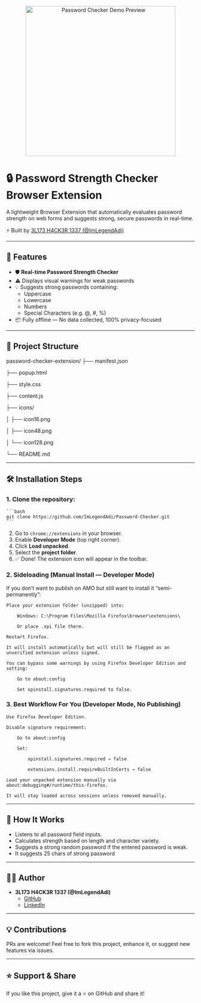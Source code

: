 <p align="center">
  <img src="https://d3v55qvjb2v012.cloudfront.net/gxnf/2025/08/04/01/12/cTjfVlnI5o3/sc.webp?srcid=cTjfVlnI5o3&Policy=eyJTdGF0ZW1lbnQiOlt7IlJlc291cmNlIjoiaHR0cHM6Ly9kM3Y1NXF2amIydjAxMi5jbG91ZGZyb250Lm5ldC9neG5mLzIwMjUvMDgvMDQvMDEvMTIvY1RqZlZsbkk1bzMvc2Mud2VicD9zcmNpZD1jVGpmVmxuSTVvMyIsIkNvbmRpdGlvbiI6eyJEYXRlTGVzc1RoYW4iOnsiQVdTOkVwb2NoVGltZSI6MTc1NDMxNTAxNX19fV19&Signature=VI9au8zG~kgcBNzUaEEtIkX3Ry2Q4CRAMKvJf9l9Gpx1D-HVYfZTsNPqWHkzdbwjITlz~Z7j0TUffJZNvQFVphMe3k1gj1LTWrbBJvBi8RVNpg6Ml5xGNI8DcOvowDEpDA0bGMPHCTl9I5IPTbboWRYaHNDy30NoQhNmItRIyKg_&Key-Pair-Id=APKAI4E2RN57D46ONMEQ" 
       width="400" alt="Password Checker Demo Preview" />
</p>

# 🔒 Password Strength Checker Browser Extension

A lightweight Browser Extension that automatically evaluates password strength on web forms and suggests strong, secure passwords in real-time.

⚡ Built by [3L173 H4CK3R 1337 (@ImLegendAdi)](https://github.com/ImLegendAdi)

---

## 🚀 Features

- 🛡️ **Real-time Password Strength Checker**
- ⚠️ Displays visual warnings for weak passwords
- 💡 Suggests strong passwords containing:
  - Uppercase
  - Lowercase
  - Numbers
  - Special Characters (e.g. @, #, %)
- 📦 Fully offline — No data collected, 100% privacy-focused

---

## 📂 Project Structure

password-checker-extension/
├── manifest.json

├── popup.html

├── style.css

├── content.js

├── icons/

│ ├── icon16.png

│ ├── icon48.png

│ └── icon128.png

└── README.md

---

## 🛠️ Installation Steps

### 1. Clone the repository:
    ```bash
    git clone https://github.com/ImLegendAdi/Password-Checker.git
    ```
2. Go to `chrome://extensions` in your browser.
3. Enable **Developer Mode** (top right corner).
4. Click **Load unpacked**.
5. Select the **project folder**.
6. ✅ Done! The extension icon will appear in the toolbar.

### 2. Sideloading (Manual Install — Developer Mode)

If you don’t want to publish on AMO but still want to install it “semi-permanently”:

    Place your extension folder (unzipped) into:

        Windows: C:\Program Files\Mozilla Firefox\browser\extensions\

        Or place .xpi file there.

    Restart Firefox.

    It will install automatically but will still be flagged as an unverified extension unless signed.

    You can bypass some warnings by using Firefox Developer Edition and setting:

        Go to about:config

        Set xpinstall.signatures.required to false.

### 3. Best Workflow For You (Developer Mode, No Publishing)

    Use Firefox Developer Edition.

    Disable signature requirement:

        Go to about:config

        Set:

            xpinstall.signatures.required → false

            extensions.install.requireBuiltInCerts → false

    Load your unpacked extension manually via about:debugging#/runtime/this-firefox.

    It will stay loaded across sessions unless removed manually.
    
---

## 🧪 How It Works
- Listens to all password field inputs.
- Calculates strength based on length and character variety.
- Suggests a strong random password if the entered password is weak.
- It suggests 25 chars of strong password

---

## 🧑‍💻 Author
- **3L173 H4CK3R 1337 (@ImLegendAdi)**
  - [GitHub](https://github.com/ImLegendAdi)
  - [LinkedIn](https://linkedin.com/in/ImLegendAdi)

---

## 💡 Contributions
PRs are welcome! Feel free to fork this project, enhance it, or suggest new features via issues.

---

## ⭐ Support & Share
If you like this project, give it a ⭐ on GitHub and share it!

